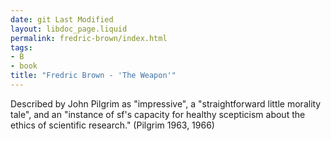 ```yaml
---
date: git Last Modified
layout: libdoc_page.liquid
permalink: fredric-brown/index.html
tags:
- B
- book
title: "Fredric Brown - 'The Weapon'"
---
```


Described by John Pilgrim as "impressive", a  "straightforward little morality tale", and an "instance of sf's capacity for  healthy scepticism about the ethics of scientific research." (Pilgrim 1963,  1966)